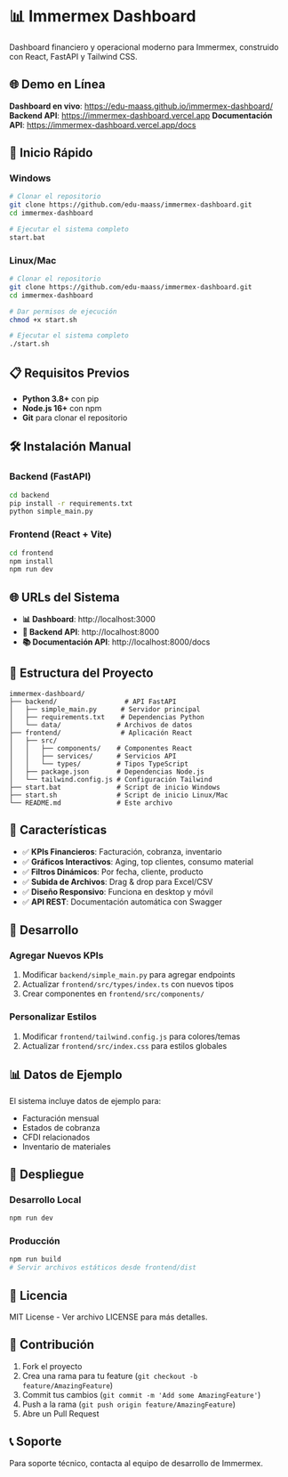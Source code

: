 # 📊 Immermex Dashboard

Dashboard financiero y operacional moderno para Immermex, construido con React, FastAPI y Tailwind CSS.

## 🌐 Demo en Línea

**Dashboard en vivo**: https://edu-maass.github.io/immermex-dashboard/
**Backend API**: https://immermex-dashboard.vercel.app
**Documentación API**: https://immermex-dashboard.vercel.app/docs

## 🚀 Inicio Rápido

### Windows
```bash
# Clonar el repositorio
git clone https://github.com/edu-maass/immermex-dashboard.git
cd immermex-dashboard

# Ejecutar el sistema completo
start.bat
```

### Linux/Mac
```bash
# Clonar el repositorio
git clone https://github.com/edu-maass/immermex-dashboard.git
cd immermex-dashboard

# Dar permisos de ejecución
chmod +x start.sh

# Ejecutar el sistema completo
./start.sh
```

## 📋 Requisitos Previos

- **Python 3.8+** con pip
- **Node.js 16+** con npm
- **Git** para clonar el repositorio

## 🛠️ Instalación Manual

### Backend (FastAPI)
```bash
cd backend
pip install -r requirements.txt
python simple_main.py
```

### Frontend (React + Vite)
```bash
cd frontend
npm install
npm run dev
```

## 🌐 URLs del Sistema

- **📊 Dashboard**: http://localhost:3000
- **🔧 Backend API**: http://localhost:8000
- **📚 Documentación API**: http://localhost:8000/docs

## 📁 Estructura del Proyecto

```
immermex-dashboard/
├── backend/                 # API FastAPI
│   ├── simple_main.py      # Servidor principal
│   ├── requirements.txt    # Dependencias Python
│   └── data/              # Archivos de datos
├── frontend/               # Aplicación React
│   ├── src/
│   │   ├── components/    # Componentes React
│   │   ├── services/      # Servicios API
│   │   └── types/         # Tipos TypeScript
│   ├── package.json       # Dependencias Node.js
│   └── tailwind.config.js # Configuración Tailwind
├── start.bat              # Script de inicio Windows
├── start.sh               # Script de inicio Linux/Mac
└── README.md              # Este archivo
```

## 🎯 Características

- ✅ **KPIs Financieros**: Facturación, cobranza, inventario
- ✅ **Gráficos Interactivos**: Aging, top clientes, consumo material
- ✅ **Filtros Dinámicos**: Por fecha, cliente, producto
- ✅ **Subida de Archivos**: Drag & drop para Excel/CSV
- ✅ **Diseño Responsivo**: Funciona en desktop y móvil
- ✅ **API REST**: Documentación automática con Swagger

## 🔧 Desarrollo

### Agregar Nuevos KPIs
1. Modificar `backend/simple_main.py` para agregar endpoints
2. Actualizar `frontend/src/types/index.ts` con nuevos tipos
3. Crear componentes en `frontend/src/components/`

### Personalizar Estilos
1. Modificar `frontend/tailwind.config.js` para colores/temas
2. Actualizar `frontend/src/index.css` para estilos globales

## 📊 Datos de Ejemplo

El sistema incluye datos de ejemplo para:
- Facturación mensual
- Estados de cobranza
- CFDI relacionados
- Inventario de materiales

## 🚀 Despliegue

### Desarrollo Local
```bash
npm run dev
```

### Producción
```bash
npm run build
# Servir archivos estáticos desde frontend/dist
```

## 📝 Licencia

MIT License - Ver archivo LICENSE para más detalles.

## 🤝 Contribución

1. Fork el proyecto
2. Crea una rama para tu feature (`git checkout -b feature/AmazingFeature`)
3. Commit tus cambios (`git commit -m 'Add some AmazingFeature'`)
4. Push a la rama (`git push origin feature/AmazingFeature`)
5. Abre un Pull Request

## 📞 Soporte

Para soporte técnico, contacta al equipo de desarrollo de Immermex.